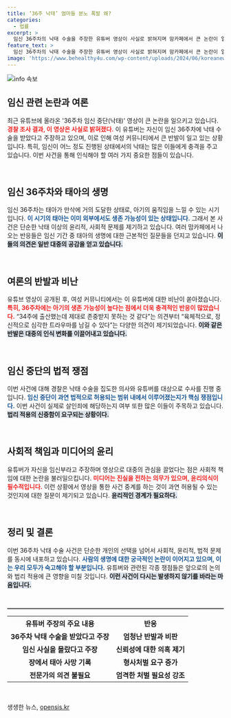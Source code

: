 ```yaml
---
title: ‘36주 낙태’ 엄마들 분노 폭발 왜?
categories:
  - 법률
excerpt: >
  임신 36주차의 낙태 수술을 주장한 유튜버 영상이 사실로 밝혀지며 맘카페에서 큰 논란이 일고 있다. 경찰은 해당 유튜버와 수술 담당 의사를 살인 혐의로 입건하고, 사건의 진상을 철저히 조사 중이다.
feature_text: >
  임신 36주차의 낙태 수술을 주장한 유튜버 영상이 사실로 밝혀지며 맘카페에서 큰 논란이 일고 있다. 경찰은 해당 유튜버와 수술 담당 의사를 살인 혐의로 입건하고, 사건의 진상을 철저히 조사 중이다.
image: 'https://www.behealthy4u.com/wp-content/uploads/2024/06/koreanews.jpg'
---
```


<p><img src="https://www.behealthy4u.com/wp-content/uploads/2024/06/koreanews.jpg" alt="info 속보" /></p>

<h2 data-ke-size="size26">임신 관련 논란과 여론</h2>

<p data-ke-size="size16">최근 유튜브에 올라온 '36주차 임신 중단(낙태)' 영상이 큰 논란을 일으키고 있습니다. <b><span style="color: #ee2323;">경찰 조사 결과, 이 영상은 사실로 밝혀졌다.</span></b> 이 유튜버는 자신이 임신 36주차에 낙태 수술을 받았다고 주장하고 있으며, 이로 인해 여성 커뮤니티에서 큰 반발이 일고 있는 상황입니다. 특히, 임신이 어느 정도 진행된 상태에서의 낙태는 많은 이들에게 충격을 주고 있습니다. 이번 사건을 통해 인식해야 할 여러 가지 중요한 점들이 있습니다.</p>

<p data-ke-size="size16">&nbsp;</p>

<h2 data-ke-size="size26">임신 36주차와 태아의 생명</h2>

<p data-ke-size="size16">임신 36주차는 태아가 만삭에 거의 도달한 상태로, 아기의 움직임을 느낄 수 있는 시기입니다. <b><span style="color: #1a5490;">이 시기의 태아는 이미 외부에서도 생존 가능성이 있는 상태입니다.</span></b> 그래서 본 사건은 단순한 낙태 이상의 윤리적, 사회적 문제를 제기하고 있습니다. 여러 맘카페에서 나오는 반응들은 임신 기간 중 태아의 생명에 대한 근본적인 질문들을 던지고 있습니다. <b><span style="background-color: #21538527;">이들의 의견은 일반 대중의 공감을 얻고 있습니다.</span></b></p>

<p data-ke-size="size16">&nbsp;</p>

<h2 data-ke-size="size26">여론의 반발과 비난</h2>

<p data-ke-size="size16">유튜브 영상이 공개된 후, 여성 커뮤니티에서는 이 유튜버에 대한 비난이 쏟아졌습니다. <b><span style="color: #ee2323;">특히, 36주차에는 아기의 생존 가능성이 높다는 점에서 더욱 충격적인 반응이 많았습니다.</span></b> “34주에 출산했는데 제대로 존중받지 못하는 것 같다”는 의견부터 “육체적으로, 정신적으로 심각한 트라우마를 남길 수 있다”는 다양한 의견이 제기되었습니다. <b><span style="background-color: #21538527;">이와 같은 반발은 대중의 인식 변화를 이끌어내고 있습니다.</span></b></p>

<p data-ke-size="size16">&nbsp;</p>

<h2 data-ke-size="size26">임신 중단의 법적 쟁점</h2>

<p data-ke-size="size16">이번 사건에 대해 경찰은 낙태 수술을 집도한 의사와 유튜버를 대상으로 수사를 진행 중입니다. <b><span style="color: #1a5490;">임신 중단이 과연 법적으로 허용되는 범위 내에서 이루어졌는지가 핵심 쟁점입니다.</span></b> 이번 사건이 실제로 살인죄에 해당하는지 여부 또한 많은 이들이 주목하고 있습니다. <b><span style="background-color: #21538527;">법리 적용의 신중함이 요구되는 상황이다.</span></b></p>

<p data-ke-size="size16">&nbsp;</p>

<h2 data-ke-size="size26">사회적 책임과 미디어의 윤리</h2>

<p data-ke-size="size16">유튜버가 자신을 임신부라고 주장하며 영상으로 대중의 관심을 끌었다는 점은 사회적 책임에 대한 논란을 불러일으킵니다. <b><span style="color: #ee2323;">미디어는 진실을 전하는 의무가 있으며, 윤리의식이 필수적입니다.</span></b> 이런 상황에서 영상을 통한 사건 중계를 하는 것이 과연 허용될 수 있는 것인지에 대한 질문이 제기되고 있습니다. <b><span style="background-color: #21538527;">윤리적인 경계가 필요하다.</span></b></p>

<p data-ke-size="size16">&nbsp;</p>

<h2 data-ke-size="size26">정리 및 결론</h2>

<p data-ke-size="size16">이번 36주차 낙태 수술 사건은 단순한 개인의 선택을 넘어서 사회적, 윤리적, 법적 문제를 동시에 내포하고 있습니다. <b><span style="color: #1a5490;">사람의 생명에 대한 궁극적인 논란이 이어지고 있으며, 이는 우리 모두가 숙고해야 할 부분입니다.</span></b> 유튜버와 관련된 각종 쟁점들은 앞으로의 논의와 법리 적용에 큰 영향을 미칠 것입니다. <b><span style="background-color: #21538527;">이런 사건이 다시는 발생하지 않기를 바라는 마음입니다.</span></b></p>

<p data-ke-size="size16">&nbsp;</p>

<hr style="height: 2px; border: none; background-color: #3f3f3f;"/>

<table style="width: 100%; border-collapse: collapse;">
    <tr>
        <th style="text-align: center;">유튜버 주장의 주요 내용</th>
        <th style="text-align: center;">반응</th>
    </tr>
    <tr>
        <td style="text-align: center; height: 17px;"><b>36주차 낙태 수술을 받았다고 주장</b></td>
        <td style="text-align: center; height: 17px;"><b>엄청난 반발과 비판</b></td>
    </tr>
    <tr>
        <td style="text-align: center; height: 17px;"><b>임신 사실을 몰랐다고 주장</b></td>
        <td style="text-align: center; height: 17px;"><b>신뢰성에 대한 의혹 제기</b></td>
    </tr>
    <tr>
        <td style="text-align: center; height: 17px;"><b>장에서 태아 사망 기록</b></td>
        <td style="text-align: center; height: 17px;"><b>형사처벌 요구 증가</b></td>
    </tr>
    <tr>
        <td style="text-align: center; height: 17px;"><b>전문가의 의견 불필요</b></td>
        <td style="text-align: center; height: 17px;"><b>엄격한 처벌 필요성 강조</b></td>
    </tr>
</table>

<p data-ke-size="size16">&nbsp;</p>
생생한 뉴스, <a href="https://opensis.kr" rel="dofollow">opensis.kr</a>


